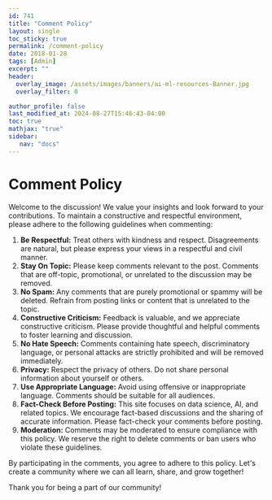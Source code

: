 ```yaml
---
id: 741    
title: "Comment Policy"
layout: single
toc_sticky: true
permalink: /comment-policy
date: 2018-01-28
tags: [Admin]
excerpt: ""
header:
  overlay_image: /assets/images/banners/ai-ml-resources-Banner.jpg
  overlay_filter: 0

author_profile: false
last_modified_at: 2024-08-27T15:46:43-04:00
toc: true
mathjax: "true"
sidebar:
   nav: "docs"
---
```


# Comment Policy

Welcome to the discussion! We value your insights and look forward to your contributions. To maintain a constructive and respectful environment, please adhere to the following guidelines when commenting:

1. **Be Respectful:** Treat others with kindness and respect. Disagreements are natural, but please express your views in a respectful and civil manner.
2. **Stay On Topic:** Please keep comments relevant to the post. Comments that are off-topic, promotional, or unrelated to the discussion may be removed.
3. **No Spam:** Any comments that are purely promotional or spammy will be deleted. Refrain from posting links or content that is unrelated to the topic.
4. **Constructive Criticism:** Feedback is valuable, and we appreciate constructive criticism. Please provide thoughtful and helpful comments to foster learning and discussion.
5. **No Hate Speech:** Comments containing hate speech, discriminatory language, or personal attacks are strictly prohibited and will be removed immediately.
6. **Privacy:** Respect the privacy of others. Do not share personal information about yourself or others.
7. **Use Appropriate Language:** Avoid using offensive or inappropriate language. Comments should be suitable for all audiences.
8. **Fact-Check Before Posting:** This site focuses on data science, AI, and related topics. We encourage fact-based discussions and the sharing of accurate information. Please fact-check your comments before posting.
9. **Moderation:** Comments may be moderated to ensure compliance with this policy. We reserve the right to delete comments or ban users who violate these guidelines.

By participating in the comments, you agree to adhere to this policy. Let's create a community where we can all learn, share, and grow together!

Thank you for being a part of our community!
